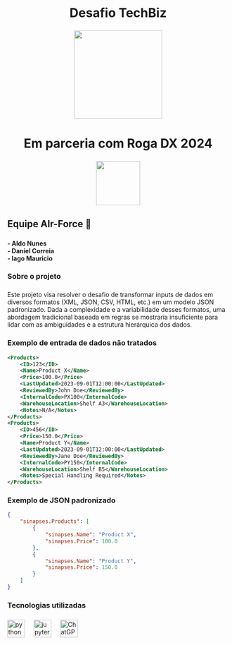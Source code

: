 <h1 align="center">Desafio TechBiz</h1>

###

<div align="center">
  <img height="200" src="https://image.slidesharecdn.com/institucionaltechbizforensedigital-100701092914-phpapp02/85/institucional-techbiz-forense-digital-1-320.jpg?cb=1670119558"  />
</div>

###

<h1 align="center">Em parceria com Roga DX 2024</h1>

###

<div align="center">
  <img height="100" src="https://github.com/user-attachments/assets/bb8d4ffb-df43-4643-8f96-386d841c5548"  />
</div>

###

<h2 align="left">Equipe AIr-Force 🤖</h2>

###

<h4 align="left">- Aldo Nunes<br>- Daniel Correia<br>- Iago Mauricio</h4>

###

<h3 align="left">Sobre o projeto</h3>

###

<p align="left">Este projeto visa resolver o desafio de transformar inputs de dados em diversos formatos (XML, JSON, CSV, HTML, etc.) em um modelo JSON padronizado. Dada a complexidade e a variabilidade desses formatos, uma abordagem tradicional baseada em regras se mostraria insuficiente para lidar com as ambiguidades e a estrutura hierárquica dos dados.</p>

###



###

<h3 align="left">Exemplo de entrada de dados não tratados</h3>

```xml
<Products>
    <ID>123</ID>
    <Name>Product X</Name>
    <Price>100.0</Price>
    <LastUpdated>2023-09-01T12:00:00</LastUpdated>
    <ReviewedBy>John Doe</ReviewedBy>
    <InternalCode>PX100</InternalCode>
    <WarehouseLocation>Shelf A3</WarehouseLocation>
    <Notes>N/A</Notes>
</Products>
<Products>
    <ID>456</ID>
    <Price>150.0</Price>
    <Name>Product Y</Name>
    <LastUpdated>2023-09-01T12:00:00</LastUpdated>
    <ReviewedBy>Jane Doe</ReviewedBy>
    <InternalCode>PY150</InternalCode>
    <WarehouseLocation>Shelf B5</WarehouseLocation>
    <Notes>Special Handling Required</Notes>
</Products>
```



<h3 align="left">Exemplo de JSON padronizado</h3>

```json
{
    "sinapses.Products": [
        {
            "sinapses.Name": "Product X",
            "sinapses.Price": 100.0
        },
        {
            "sinapses.Name": "Product Y",
            "sinapses.Price": 150.0
        }
    ]
}
```

<h3 align="left">Tecnologias utilizadas</h3>

###

<div align="left">
  <img src="https://img.shields.io/badge/Python-3776AB?logo=python&logoColor=white&style=for-the-badge" height="40" alt="python logo"  />
  <img width="12" />
  <img src="https://img.shields.io/badge/Jupyter-F37626?logo=jupyter&logoColor=black&style=for-the-badge" height="40" alt="jupyter logo"  />
  <img width="12" />
  <img src="https://img.shields.io/badge/ChatGPT-74aa9c?logo=openai&logoColor=white" height="40" alt="ChatGPT logo"  />
  
</div>
